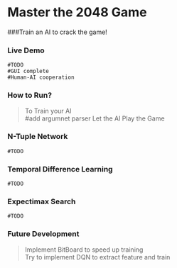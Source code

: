 # Master the 2048 Game	
###Train an AI to crack the game!		
	
### Live Demo		
	#TODO	
	#GUI complete
	#Human-AI cooperation


### How to Run?		
>To Train your AI	
	#add argumnet parser
>Let the AI Play the Game		
	

### N-Tuple Network		
	#TODO		


### Temporal Difference Learning		
	#TODO	
	

### Expectimax Search		
	#TODO	



### Future Development		
>	
>Implement BitBoard to speed up training		
>Try to implement DQN to extract feature and train		
